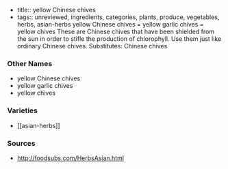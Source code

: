 - title:: yellow Chinese chives
- tags:: unreviewed, ingredients, categories, plants, produce, vegetables, herbs, asian-herbs
yellow Chinese chives = yellow garlic chives = yellow chives These are Chinese chives that have been shielded from the sun in order to stifle the production of chlorophyll. Use them just like ordinary Chinese chives. Substitutes: Chinese chives

### Other Names

* yellow Chinese chives
* yellow garlic chives
* yellow chives

### Varieties

* [[asian-herbs]]

### Sources
* http://foodsubs.com/HerbsAsian.html
